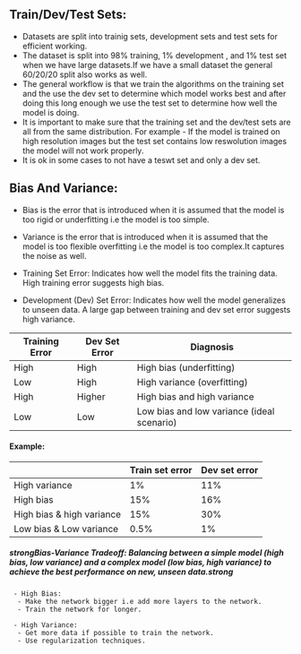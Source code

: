 ## Train/Dev/Test Sets:
- Datasets are split into trainig sets, development sets and test sets for efficient working.
- The dataset is split into 98% training, 1% development , and 1% test set when we have large datasets.If we have a small dataset the general 60/20/20 split also works as well.
- The general workflow is that we train the algorithms on the training set and the use the dev set to determine which model works best and after doing this long enough we use the test set to determine how well the model is doing.
- It is important to make sure that the training set and the dev/test sets are all from the same distribution. For example - If the model is trained on high resolution images but the test set contains low reswolution images the model will not work properly.
- It is ok in some cases to not have a teswt set and only a dev set.

## Bias And Variance:
- Bias is the error that is introduced when it is assumed that the model is too rigid or underfitting i.e the model is too simple.
- Variance is the error that is introduced when it is assumed that the model is too flexible overfitting i.e the model is too complex.It captures the noise as well.

- Training Set Error: Indicates how well the model fits the training data. High training error suggests high bias.
- Development (Dev) Set Error: Indicates how well the model generalizes to unseen data. A large gap between training and dev set error suggests high variance.

| Training Error | Dev Set Error  | Diagnosis                       |
|----------------|----------------|----------------------------------|
| High           | High           | High bias (underfitting)         |
| Low            | High           | High variance (overfitting)      |
| High           | Higher         | High bias and high variance      |
| Low            | Low            | Low bias and low variance (ideal scenario) |

#### Example:
|                           | Train set error | Dev set error |
| ------------------------- | --------------- | ------------- |
| High variance             | 1%              | 11%           |
| High bias                 | 15%             | 16%           |
| High bias & high variance | 15%             | 30%           |
| Low bias & Low variance   | 0.5%            | 1%            |

##### _strongBias-Variance Tradeoff: Balancing between a simple model (high bias, low variance) and a complex model (low bias, high variance) to achieve the best performance on new, unseen data.strong_

```
 - High Bias:
  - Make the network bigger i.e add more layers to the network.
  - Train the network for longer.

 - High Variance:
  - Get more data if possible to train the network.
  - Use regularization techniques.
```

